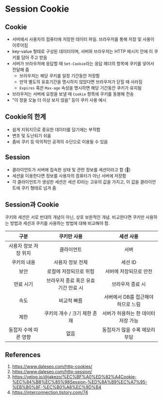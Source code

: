 # Session Cookie

## Cookie

- 서버에서 사용자의 컴퓨터에 저장한 데이터 파일. 브라우저를 통해 저장 및 사용이 이루어짐
- key-value 형태로 구성된 데이터이며, 서버와 브라우저는 HTTP 메시지 안에 이 쿠키를 담아 주고 받음
- 서버가 브라우저에 응답할 때 `Set-Cookie`라는 응답 헤더의 항목에 쿠키를 넣어서 전달해 줌
  - 브라우저는 해당 쿠키를 일정 기간동안 저장함
  - 만약 별도의 유효기간을 명시하지 않았다면 브라우저가 닫힐 때 사라짐
  - `Expires` 혹은 `Max-age` 속성을 명시하면 해당 기간동안 쿠키가 유지됨
- 브라우저는 서버에 요청을 보낼 때 `Cookie` 항목에 쿠키를 동봉해 전송
- "이 창을 오늘 더 이상 보지 않음" 등이 쿠키 사용 예시

## Cookie의 한계

- 쉽게 지워지므로 중요한 데이터를 담기에는 부적합
- 변조 및 도난되기 쉬움
- 좀비 쿠키 등 악의적인 공격의 수단으로 이용될 수 있음

## Session

- 클라이언트가 서버에 접속한 상태 및 관련 정보를 세션이라고 함 (🚫)
- 세션을 이용한다면 정보를 사용자의 컴퓨터가 아닌 서버에 저장함
- 각 클라이언트가 생성한 세션은 세션 ID라는 고유의 값을 가지고, 이 값을 클라이언트에 쿠키 형태로 넘겨 줌

## Session과 Cookie

쿠키와 세션은 서로 반대의 개념이 아닌, 상호 보완적인 개념. 비교한다면 쿠키만 사용하는 방법과 세션과 쿠키를 사용하는 방법에 대해 비교해야 함.

|         구분          |             쿠키만 사용              |              세션 사용              |
| :-------------------: | :----------------------------------: | :---------------------------------: |
| 사용자 정보 저장 위치 |              클라이언트              |                서버                 |
|      쿠키의 내용      |           사용자 정보 전체           |               세션 ID               |
|         보안          |        로컬에 저장되므로 위험        |       서버에 저장되므로 안전        |
|       만료 시기       | 브라우저 종료 혹은 유효 기간 만료 시 |          브라우저 종료 시           |
|         속도          |             비교적 빠름              | 서버에서 DB를 접근해야 하므로 느림  |
|         제한          |     쿠키의 개수 / 크기 제한 존재     | 서버가 허용하는 한 데이터 저장 가능 |
| 동접자 수에 따른 영향 |                 없음                 |   동접자가 많을 수록 메모리 부담    |

## References

1. https://www.daleseo.com/http-cookies/
2. https://www.daleseo.com/http-session/
3. https://velog.io/@jakezo/%EC%BF%A0%ED%82%A4Cookie-%EC%84%B8%EC%85%98Session-%ED%8A%B9%EC%A7%95-%EB%B0%8F-%EC%B0%A8%EC%9D%B4
4. https://interconnection.tistory.com/74
